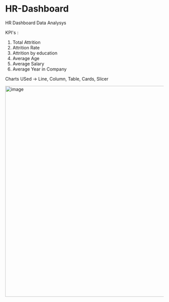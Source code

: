 # HR-Dashboard
HR Dashboard Data Analysys

KPI's :

1. Total Attrition
2. Attrition Rate
3. Attrition by education
4. Average Age
5. Average Salary
6. Average Year in Company

Charts USed -> Line, Column, Table, Cards, Slicer

<img width="669" alt="image" src="https://github.com/neetitechhub/HR-Dashboard/assets/165349218/b75cfb0f-f065-4b93-814b-4e0f6a2d062d">
